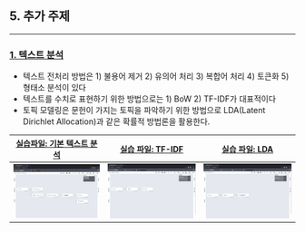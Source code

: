 ## 5. 추가 주제 
-----

### [1. 텍스트 분석](notes/텍스트%20분석.md)
- 텍스트 전처리 방법은 1) 불용어 제거 2) 유의어 처리 3) 복합어 처리 4) 토큰화 5) 형태소 분석이 있다
- 텍스트를 수치로 표현하기 위한 방법으로는 1) BoW 2) TF-IDF가 대표적이다
- 토픽 모델링은 문헌이 가지는 토픽을 파악하기 위한 방법으로 LDA(Latent Dirichlet Allocation)과 같은 확률적 방법론을 활용한다.

|[실습파일: 기본 텍스트 분석](기본%20텍스트%20분석.json)|[실습 파일: TF-IDF](TF-IDF.json)|[실습 파일: LDA](LDA.json)|
|-|-|-|
|<img width="200" height="" src="./images/workflow_기본텍스트분석.png"/>|<img width="200" height="" src="./images/workflow_tfidf.png"/>|<img width="200" height="" src="./images/workflow_lda.png"/>|


